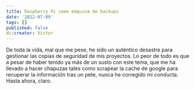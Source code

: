 ```yaml
---
title: Raspberry Pi como máquina de backups
date: '2012-07-09'
tags: []
published: false
dc:creator: Victor
---
```


De toda la vida, mal que me pese, he sido un auténtico desastre para gestionar las copias de seguridad de mis proyectos. Lo peor de todo es que a pesar de haber tenido ya más de un susto con este tema, que me ha llevado a hacer chapuzas tales como 
scrapear la cache de google para recuperar la información tras un pete, nunca he corregido mi conducta. Hasta ahora, claro.

 
